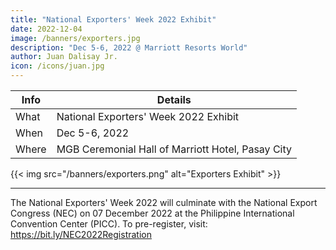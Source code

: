 ```yaml
---
title: "National Exporters' Week 2022 Exhibit"
date: 2022-12-04
image: /banners/exporters.jpg
description: "Dec 5-6, 2022 @ Marriott Resorts World"
author: Juan Dalisay Jr.
icon: /icons/juan.jpg
---
```




Info | Details 
--- | ---
What | National Exporters' Week 2022 Exhibit
When | Dec 5-6, 2022
Where | MGB Ceremonial Hall of Marriott Hotel, Pasay City

{{< img src="/banners/exporters.png" alt="Exporters Exhibit" >}}

---


The National Exporters' Week 2022 will culminate with the National Export Congress (NEC) on 07 December 2022 at the Philippine International Convention Center (PICC). To pre-register, visit: https://bit.ly/NEC2022Registration

